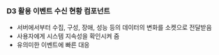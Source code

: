 ### D3 활용 이벤트 수신 현황 컴포넌트

* 서버에서부터 수집, 구성, 장애, 성능 등의 데이터의 변화를 소켓으로 전달받음
* 사용자에게 시스템 지속성을 확인시켜 줌
* 유의미한 이벤트에 빠른 대응
